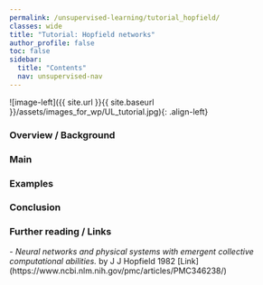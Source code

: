 ```yaml
---
permalink: /unsupervised-learning/tutorial_hopfield/
classes: wide
title: "Tutorial: Hopfield networks"
author_profile: false
toc: false
sidebar:
  title: "Contents"
  nav: unsupervised-nav
---
```



![image-left]({{ site.url }}{{ site.baseurl }}/assets/images_for_wp/UL_tutorial.jpg){: .align-left}


<h3>Overview / Background</h3>

<h3>Main</h3>

<h3>Examples</h3>

<h3>Conclusion</h3>

<h3>Further reading / Links</h3>
- <i> Neural networks and physical systems with emergent collective computational abilities.</i> by J J Hopfield 1982
[Link](https://www.ncbi.nlm.nih.gov/pmc/articles/PMC346238/)
